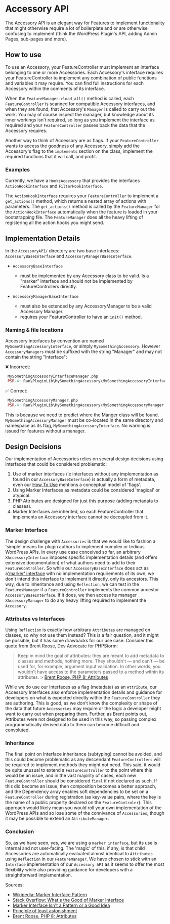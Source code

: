 # Accessory API

The Accessory API is an elegant way for Features to implement functionality that might otherwise require a lot of boilerplate and or are otherwise confusing to implement (think the WordPress Plugin's API, adding Admin Pages, sub-pages and more).

## How to use

To use an Accessory, your FeatureController must implement an interface belonging to one or more Accessories. Each Accessory's interface requires your FeatureController to implement any combination of public functions and variables it may require. You can find full instructions for each Accessory within the comments of its interface.

When the `FeatureManager->load_all()` method is called, each `FeatureController` is scanned for compatible Accessory interfaces, and when they are found, that Accessory's `Manager` is called to carry out the work. You may of course inspect the manager, but knowledge about its inner workings isn't required, so long as you implement the interface as required and your `FeatureController` passes back the data that the Accessory requires.

Another way to think of Accessory are as flags. If your `FeatureController` wants to access the goodness of any Accessory, simply add the Accessory's flag to the `implements` section on the class, implement the required functions that it will call, and profit.

### Examples

Currently, we have a `HooksAccessory` that provides the interfaces `ActionHookInterface` and `FilterHookInterface`.

The `ActionHookInterface` requires your `FeatureController` to implement a `get_actions()` method, which returns a nested array of actions with parameters. The `get_actions()` method is called by the `FeatureManager` for the `ActionHookInterface` automatically when the feature is loaded in your bootstrapping file. The `FeatureManager` does all the heavy lifting of registering all the action hooks you might send.

## Implementation Details

In the `AccessoryAPI/` directory are two base interfaces: `AccessoryBaseInterface` and `AccessoryManagerBaseInterface`.

-   `AccessoryBaseInterface`

    -   must be implemented by any Accessory class to be valid. Is a "marker" interface and should not be implemented by FeatureControllers directly.

-   `AccessoryManagerBaseInterface`
    -   must also be extended by any AccessoryManager to be a valid Accessory Manager.
    -   requires your FeatureController to have an `init()` method.

### Naming & file locations

Accessory interfaces by convention are named `MySomethingAccessoryInterface`, or simply `MySomethingAccessory`.
However `AccessoryManagers` must be suffixed with the string "Manager" and may not contain the string "Interface":

❌ Incorrect:

```php
 MySomethingAccessoryInterfaceManager.php
 PSR-4: Ran\PluginLib\MySomethingAccessory\MySomethingAccessoryInterfaceManager
```

✅ Correct:

```php
 MySomethingAccessoryManager.php
 PSR-4: Ran\PluginLib\MySomethingAccessory\MySomethingAccessoryManager
```

This is because we need to predict where the Manger class will be found.
`MySomethingAccessoryManager` must be co-located in the same directory and namespace as its flag, `MySomethingAccessoryInterface`. No warning is issued for features without a manager.

## Design Decisions

Our implementation of Accessories relies on several design decisions using interfaces that could be considered problematic:

1. Use of marker interfaces (ie interfaces without any implementation as found in our `AccessoryBaseInterface`) is actually a form of metadata, even our [How To Use](#how-to-use) mentions a conceptual model of 'flags'.
2. Using Marker Interfaces as metadata could be considered 'magical' or atypical.
3. PHP Attributes are designed for just this purpose (adding metadata to classes).
4. Marker Interfaces are inherited, so each FeatureController that implements an Accessory interface cannot be decoupled from it.

### Marker Interface

The design challenge with `Accessories` is that we would like to fashion a 'simple' means for plugin authors to implement complex or tedious WordPress APIs. In every use case conceived so far, an arbitrary `XAccessoryInterface` imposes specific implementation details (and offers extensive documentation) of what authors need to add to their `FeatureController`. So while our `AccessoryBaseInterface` does act as a['marker' interface](https://en.wikipedia.org/wiki/Marker_interface_pattern) with no implementation requirements of its own, we don't intend this interface to implement it directly, only its ancestors. This way, due to inheritance and using `Reflection`, we can test in the `FeaturesManager` if a `FeatureController` implements the common ancestor `AccessoryBaseInterface`. If it does, we then access its manager `XAccessoryManager` to do any heavy lifting required to implement the `Accessory`.

### Attributes vs Interfaces

Using `Reflection` is exactly how arbitrary `Attributes` are managed on classes, so why not use them instead? This is a fair question, and it might be possible, but it has some drawbacks for our use case. Consider this quote from Brent Roose, Dev Advocate for PHPStorm:

> Keep in mind the goal of attributes: they are meant to add metadata to classes and methods, nothing more. They shouldn't — and can't — be used for, for example, argument input validation. In other words, you wouldn't have access to the parameters passed to a method within its attributes.
> \> [Brent Roose, PHP 8: Attributes](https://stitcher.io/blog/attributes-in-php-8)

While we do use our Interfaces as a flag (metadata) as an `Attribute`, our Accessory Interfaces also enforce implementation details and guidance for developers on what is expected directly within the `FeatureController` they are authoring. This is good, as we don't know the complexity or shape of the data that future `Accessories` may require or the logic a developer might want to carry out when preparing them. Further, as Brent points out, Attributes were not designed to be used in this way, so passing complex programmatically derived data to them can become difficult and convoluted.

### Inheritance

The final point on Interface inheritance (subtyping) cannot be avoided, and this could become problematic as any descendant `FeatureControllers` will be required to implement methods they might not need. This said, it would be quite unusual to extend a `FeatureController` to the point where this would be an issue, and in the vast majority of cases, each new `FeatureController` should be considered `final` if not declared as such. If this did become an issue, then composition becomes a better approach, and the Dependency array enables soft dependencies to be set on a `FeatureController` during registration (as key-value pairs, where the key is the name of a public property declared on the `FeatureControler`). This approach would likely mean you would roll your own implementation of the WordPress APIs and so lose some of the connivance of `Accessories`, though it may be possible to extend an `AttributeManager`.

### Conclusion

So, as we have seen, yes, we are using a `marker interface`, but its use is internal and not user-facing. The 'magic' of this, if any, is that child Accessories are automatically evaluated almost identical to `Attributes` using `Reflection` in our `FeatureManager`. We have chosen to stick with an `Interface` implementation of our `Accessory API` as it seems to offer the most flexibility while also providing guidance for developers with a straightforward implementation.

Sources:

-   [Wikipedia: Marker Interface Pattern](https://en.wikipedia.org/wiki/Marker_interface_pattern)
-   [Stack Overflow: What's the Good of Marker Interface](https://stackoverflow.com/questions/56862117/whats-the-good-of-marker-interface)
-   [Marker Interface Isn't a Pattern or a Good Idea](https://dzone.com/articles/marker-interface-isnt-a-pattern-or-a-good-idea)
-   [Principle of least astonishment](https://en.wikipedia.org/wiki/Principle_of_least_astonishment)
-   [Brent Roose, PHP 8: Attributes](https://stitcher.io/blog/attributes-in-php-8)
